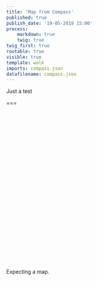 ```yaml
---
title: 'Map from Compass'
published: true
publish_date: '19-05-2019 15:00'
process:
    markdown: true
    twig: true
twig_first: true
routable: true
visible: true
template: walk
imports: compass.json
datafilename: compass.json
---
```


Just a test

===

<div id="mapid" style="width: 100%; height: 400px;"></div>

Expecting a map.